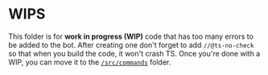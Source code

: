 # WIPS
This folder is for **work in progress (WIP)** code that has too many errors to be added to the bot. After creating one don't forget to add `//@ts-no-check` so that when you build the code, it won't crash TS. Once you're done with a WIP, you can move it to the [`/src/commands`](https://github.com/turtlepaws-workshop/horizon/tree/main/src/commands) folder.